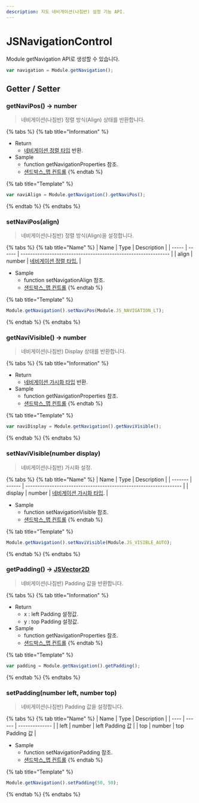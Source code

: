 ```yaml
---
description: 지도 네비게이션(나침반) 설정 기능 API.
---
```


# JSNavigationControl

Module getNavigation API로 생성할 수 있습니다.

```javascript
var navigation = Module.getNavigation();
```

## Getter / Setter

### getNaviPos() → number

> 네비게이션(나침반) 정렬 방식(Align) 상태를 반환합니다.

{% tabs %}
{% tab title="Information" %}
* Return
  * [네비게이션 정렬 타입](../etc/type-list.md#navigation-align-type-list) 반환.
* Sample
  * function getNavigationProperties 참조.
  * [샌드박스\_맵 컨트롤](http://sandbox.dtwincloud.com/code/main.do?id=option\_control\_map)
{% endtab %}

{% tab title="Template" %}
```javascript
var naviAlign = Module.getNavigation().getNaviPos();
```
{% endtab %}
{% endtabs %}

### setNaviPos(align)

> 네비게이션(나침반) 정렬 방식(Align)을 설정합니다.

{% tabs %}
{% tab title="Name" %}
| Name  | Type   | Description                                                    |
| ----- | ------ | -------------------------------------------------------------- |
| align | number | [네비게이션 정렬 타입.](../etc/type-list.md#navigation-align-type-list) |

* Sample
  * function setNavigationAlign 참조.
  * [샌드박스\_맵 컨트롤](http://sandbox.dtwincloud.com/code/main.do?id=option\_control\_map)
{% endtab %}

{% tab title="Template" %}
```javascript
Module.getNavigation().setNaviPos(Module.JS_NAVIGATION_LT);
```
{% endtab %}
{% endtabs %}

### getNaviVisible() → number

> 네비게이션(나침반) Display 상태를 반환합니다.

{% tabs %}
{% tab title="Information" %}
* Return
  * [네비게이션 가시화 타입](../etc/type-list.md#navigation-visible-type-list) 반환.
* Sample
  * function getNavigationProperties 참조.
  * [샌드박스\_맵 컨트롤](http://sandbox.dtwincloud.com/code/main.do?id=option\_control\_map)
{% endtab %}

{% tab title="Template" %}
```javascript
var naviDisplay = Module.getNavigation().getNaviVisible();
```
{% endtab %}
{% endtabs %}

### setNaviVisible(number display)

> 네비게이션(나침반) 가시화 설정.

{% tabs %}
{% tab title="Name" %}
| Name    | Type   | Description                                                       |
| ------- | ------ | ----------------------------------------------------------------- |
| display | number | [네비게이션 가시화 타입](../etc/type-list.md#navigation-visible-type-list). |

* Sample
  * function setNavigationVisible 참조.
  * [샌드박스\_맵 컨트롤](http://sandbox.dtwincloud.com/code/main.do?id=option\_control\_map)
{% endtab %}

{% tab title="Template" %}
```javascript
Module.getNavigation().setNaviVisible(Module.JS_VISIBLE_AUTO);
```
{% endtab %}
{% endtabs %}

### getPadding() → [JSVector2D](../core/jsvector2d.md)

> 네비게이션(나침반) Padding 값을 반환합니다.

{% tabs %}
{% tab title="Information" %}
* Return
  * x : left Padding 설정값.
  * y : top Padding 설정값.
* Sample
  * function getNavigationProperties 참조.
  * [샌드박스\_맵 컨트롤](http://sandbox.dtwincloud.com/code/main.do?id=option\_control\_map)
{% endtab %}

{% tab title="Template" %}
```javascript
var padding = Module.getNavigation().getPadding();
```
{% endtab %}
{% endtabs %}

### setPadding(number left, number top)

> 네비게이션(나침반) Padding 값을 설정합니다.

{% tabs %}
{% tab title="Name" %}
| Name | Type   | Description    |
| ---- | ------ | -------------- |
| left | number | left Padding 값 |
| top  | number | top Padding 값  |

* Sample
  * function setNavigationPadding 참조.
  * [샌드박스\_맵 컨트롤](http://sandbox.dtwincloud.com/code/main.do?id=option\_control\_map)
{% endtab %}

{% tab title="Template" %}
```javascript
Module.getNavigation().setPadding(50, 50);
```
{% endtab %}
{% endtabs %}
